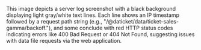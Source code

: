 This image depicts a server log screenshot with a black background displaying light gray/white text lines. Each line shows an IP timestamp followed by a request path string (e.g., "/@daticket/data/ticket-sales-gamma/backoff."), and some conclude with red HTTP status codes indicating errors like 400 Bad Request or 404 Not Found, suggesting issues with data file requests via the web application.